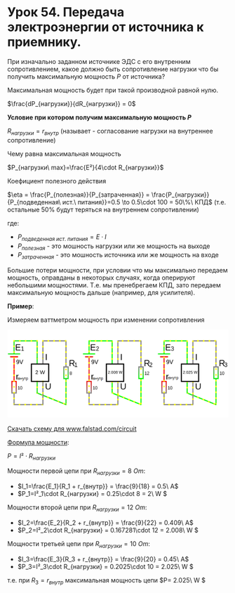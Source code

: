 # Урок 54. Передача электроэнергии от источника к приемнику.

При изначально заданном источнике ЭДС с его внутренним сопротивлением, какое должно быть сопротивление нагрузки что бы получить максимальную мощность $P$ от источника?

Максимальная мощность будет при такой производной равной нулю.

$\frac{dP_{нагрузки}}{dR_{нагрузки}} = 0$

**Условие при котором получим максимальную мощность $P$**

$R_{нагрузки} = r_{внутр}$ (называет - согласование нагрузки на внутреннее сопротивление)

Чему равна максимальная мощность

$P_{нагрузки\ max}=\frac{E²}{4\cdot R_{нагрузки}}$
 
Коефициент полезного действия

$\eta = \frac{P_{полезная}}{P_{затраченная}} = \frac{P_{нагрузки}}{P_{подведенная\ ист.\ питания}}=0.5 \to 0.5\cdot 100 = 50\%\ КПД$ (т.е. остальные 50% будут теряться на внутреннем сопротивлении)

где:
- $P_{подведенная\ ист.\ питания} = E\cdot I$
- $P_{полезная}$ - это мошность нагрузки или же мощность на выходе
- $P_{затраченная}$ - это мошность источника или же мощность на входе

Большие потери мощности, при условии что мы максимально передаем мощность, оправданы в некоторых случаях, когда оперируют небольшими мощностями. Т.е. мы пренебрегаем КПД, зато передаем максимальную мощность дальше (например, для усилителя). 

**Пример**:

Измеряем ваттметром мощность при изменении сопротивления

![Передача электроэнергии от источника к приемнику.](../img/115.png "Передача электроэнергии от источника к приемнику.") 

<a href="/theories_of_electrical_circuits/falstad/circuitjs-54.txt" download="circuitjs-54.txt">Скачать схему для www.falstad.com/circuit</a>

[Формула мощности](/theories_of_electrical_circuits/lessons/3.html#Мощность):

$P=I²\cdot R_{нагрузки}$

Мощности первой цепи при $R_{нагрузки} = 8\ Om$:
- $I_1=\frac{E_1}{R_1 + r_{внутр}} = \frac{9}{18} = 0.5\ A$
- $P_1=I²_1\cdot R_{нагрузки} = 0.25\cdot 8 = 2\ W $

Мощности второй цепи при $R_{нагрузки} = 12\ Om$:
- $I_2=\frac{E_2}{R_2 + r_{внутр}} = \frac{9}{22} = 0.409\ A$
- $P_2=I²_2\cdot R_{нагрузки} = 0.167281\cdot 12 = 2.008\ W $

Мощности третьей цепи при $R_{нагрузки} = 10\ Om$:
- $I_3=\frac{E_3}{R_3 + r_{внутр}} = \frac{9}{20} = 0.45\ A$
- $P_3=I²_3\cdot R_{нагрузки} = 0.2025\cdot 10 = 2.025\ W $

т.е. при $R_3=r_{внутр}$ максимальная мощность цепи $P= 2.025\ W $